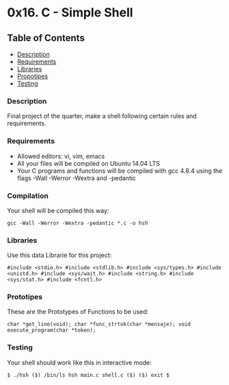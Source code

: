 # 0x16. C - Simple Shell

## Table of Contents
* [Description](#description)
* [Requirements](#requirements)
* [Libraries](#libraries)
* [Propotipes](#prototipes)
* [Testing](#testing)


### Description
Final project of the quarter, make a shell following certain rules and requirements.

### Requirements
* Allowed editors: vi, vim, emacs
* All your files will be compiled on Ubuntu 14.04 LTS
* Your C programs and functions will be compiled with gcc 4.8.4 using the flags -Wall -Werror -Wextra and -pedantic

### Compilation
Your shell will be compiled this way:

`gcc -Wall -Werror -Wextra -pedantic *.c -o hsh`


### Libraries
Use this data Librarie for this project:

`#include <stdio.h>
#include <stdlib.h>
#include <sys/types.h>
#include <unistd.h>
#include <sys/wait.h>
#include <string.h>
#include <sys/stat.h>
#include <fcntl.h>`

### Prototipes
These are the Prototypes of Functions to be used:

`char *get_line(void);
char *func_strtok(char *mensaje);
void execute_program(char *token);
`

### Testing
Your shell should work like this in interactive mode:

`$ ./hsh
($) /bin/ls
hsh main.c shell.c
($)
($) exit
$
`
